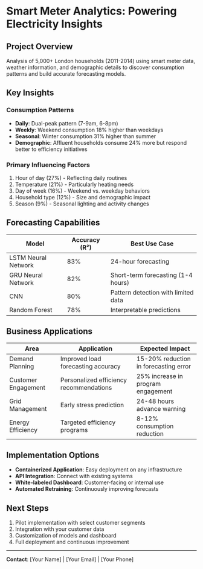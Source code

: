 # Smart Meter Analytics: Powering Electricity Insights

## Project Overview
Analysis of 5,000+ London households (2011-2014) using smart meter data, weather information, and demographic details to discover consumption patterns and build accurate forecasting models.

## Key Insights

### Consumption Patterns
- **Daily**: Dual-peak pattern (7-9am, 6-8pm)
- **Weekly**: Weekend consumption 18% higher than weekdays
- **Seasonal**: Winter consumption 31% higher than summer
- **Demographic**: Affluent households consume 24% more but respond better to efficiency initiatives

### Primary Influencing Factors
1. Hour of day (27%) - Reflecting daily routines
2. Temperature (21%) - Particularly heating needs
3. Day of week (16%) - Weekend vs. weekday behaviors
4. Household type (12%) - Size and demographic impact
5. Season (9%) - Seasonal lighting and activity changes

## Forecasting Capabilities

| Model | Accuracy (R²) | Best Use Case |
|-------|--------------|--------------|
| LSTM Neural Network | 83% | 24-hour forecasting |
| GRU Neural Network | 82% | Short-term forecasting (1-4 hours) |
| CNN | 80% | Pattern detection with limited data |
| Random Forest | 78% | Interpretable predictions |

## Business Applications

| Area | Application | Expected Impact |
|------|-------------|----------------|
| Demand Planning | Improved load forecasting accuracy | 15-20% reduction in forecasting error |
| Customer Engagement | Personalized efficiency recommendations | 25% increase in program engagement |
| Grid Management | Early stress prediction | 24-48 hours advance warning |
| Energy Efficiency | Targeted efficiency programs | 8-12% consumption reduction |

## Implementation Options
- **Containerized Application**: Easy deployment on any infrastructure
- **API Integration**: Connect with existing systems
- **White-labeled Dashboard**: Customer-facing or internal use
- **Automated Retraining**: Continuously improving forecasts

## Next Steps
1. Pilot implementation with select customer segments
2. Integration with your customer data
3. Customization of models and dashboard
4. Full deployment and continuous improvement

---

**Contact**: [Your Name] | [Your Email] | [Your Phone] 